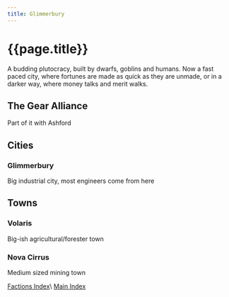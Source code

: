 ```yaml
---
title: Glimmerbury
---
```


# {{page.title}}

A budding plutocracy, built by dwarfs, goblins and humans. Now a fast paced city, where fortunes are made as quick as they are unmade, or in a darker way, where money talks and merit walks.

## The Gear Alliance

Part of it with Ashford

## Cities

### Glimmerbury

Big industrial city, most engineers come from here

## Towns

### Volaris

Big-ish agricultural/forester town

### Nova Cirrus

Medium sized mining town

[Factions Index](../Summary)\\
[Main Index](../../index)
